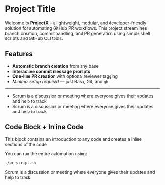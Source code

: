 # Project Title


Welcome to **ProjectX** – a lightweight, modular, and developer-friendly solution for automating GitHub PR workflows. This project streamlines branch creation, commit handling, and PR generation using simple shell scripts and GitHub CLI tools.


## Features 
  
- **Automatic branch creation** from any base
- **Interactive commit message prompts**
- **One-line PR creation** with optional reviewer tagging
- *Minimal setup required* — just Bash, Git, and `gh`

---

- Scrum is a discussion or meeting where everyone gives their updates and help to track
- Scrum is a discussion or meeting where everyone gives their updates and help to track
## Code Block + Inline Code
This block contains an introduction to any code and creates a inline sections of the code

You can run the entire automation using:


```bash
./pr-script.sh
```
Scrum is a discussion or meeting where everyone gives their updates and help to track
